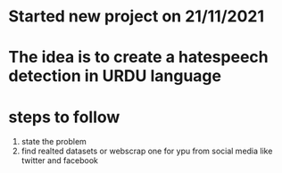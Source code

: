 # Started new project on 21/11/2021
# The idea is to create a hatespeech detection in URDU language 

# steps to follow 
1. state the problem 
2. find realted datasets or webscrap one for ypu from social media like twitter and facebook
